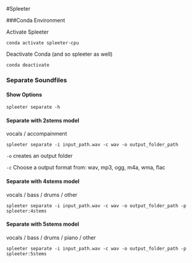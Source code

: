 #Spleeter

###Conda Environment

Activate Spleeter

```
conda activate spleeter-cpu
```
Deactivate Conda (and so spleeter as well)

```
conda deactivate
```



### Separate Soundfiles

#### Show Options

```
spleeter separate -h
```



#### Separate with 2stems model

vocals / accompainment

```
spleeter separate -i input_path.wav -c wav -o output_folder_path
```

`-o` creates an output folder

`-c` Choose a output format from: wav, mp3, ogg, m4a, wma, flac



#### Separate with 4stems model

vocals / bass / drums / other

```
spleeter separate -i input_path.wav -c wav -o output_folder_path -p spleeter:4stems
```



#### Separate with 5stems model

vocals / bass / drums / piano / other

```
spleeter separate -i input_path.wav -c wav -o output_folder_path -p spleeter:5stems
```

